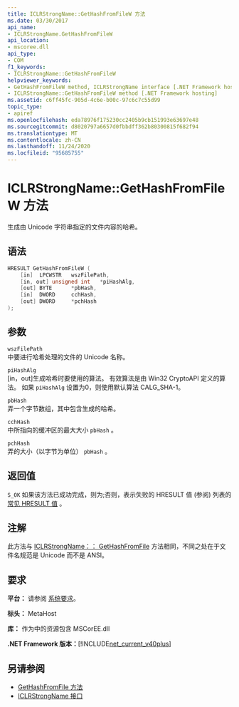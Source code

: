 ```yaml
---
title: ICLRStrongName::GetHashFromFileW 方法
ms.date: 03/30/2017
api_name:
- ICLRStrongName.GetHashFromFileW
api_location:
- mscoree.dll
api_type:
- COM
f1_keywords:
- ICLRStrongName::GetHashFromFileW
helpviewer_keywords:
- GetHashFromFileW method, ICLRStrongName interface [.NET Framework hosting]
- ICLRStrongName::GetHashFromFileW method [.NET Framework hosting]
ms.assetid: c6ff45fc-905d-4c6e-b00c-97c6c7c55d99
topic_type:
- apiref
ms.openlocfilehash: eda78976f175230cc2405b9cb151993e63697e48
ms.sourcegitcommit: d8020797a6657d0fbbdff362b80300815f682f94
ms.translationtype: MT
ms.contentlocale: zh-CN
ms.lasthandoff: 11/24/2020
ms.locfileid: "95685755"
---
```

# <a name="iclrstrongnamegethashfromfilew-method"></a>ICLRStrongName::GetHashFromFileW 方法

生成由 Unicode 字符串指定的文件内容的哈希。  
  
## <a name="syntax"></a>语法  
  
```cpp  
HRESULT GetHashFromFileW (
    [in]  LPCWSTR   wszFilePath,  
    [in, out] unsigned int   *piHashAlg,  
    [out] BYTE      *pbHash,  
    [in]  DWORD     cchHash,  
    [out] DWORD     *pchHash  
);
```  
  
## <a name="parameters"></a>参数  

 `wszFilePath`  
 中要进行哈希处理的文件的 Unicode 名称。  
  
 `piHashAlg`  
 [in，out]生成哈希时要使用的算法。 有效算法是由 Win32 CryptoAPI 定义的算法。 如果 `piHashAlg` 设置为0，则使用默认算法 CALG_SHA-1。  
  
 `pbHash`  
 弄一个字节数组，其中包含生成的哈希。  
  
 `cchHash`  
 中所指向的缓冲区的最大大小 `pbHash` 。  
  
 `pchHash`  
 弄的大小（以字节为单位） `pbHash` 。  
  
## <a name="return-value"></a>返回值  

 `S_OK` 如果该方法已成功完成，则为;否则，表示失败的 HRESULT 值 (参阅) 列表的 [常见 HRESULT 值](/windows/win32/seccrypto/common-hresult-values) 。  
  
## <a name="remarks"></a>注解  

 此方法与 [ICLRStrongName：： GetHashFromFile](iclrstrongname-gethashfromfile-method.md) 方法相同，不同之处在于文件名规范是 Unicode 而不是 ANSI。  
  
## <a name="requirements"></a>要求  

 **平台：** 请参阅 [系统要求](../../get-started/system-requirements.md)。  
  
 **标头：** MetaHost  
  
 **库：** 作为中的资源包含 MSCorEE.dll  
  
 **.NET Framework 版本：**[!INCLUDE[net_current_v40plus](../../../../includes/net-current-v40plus-md.md)]  
  
## <a name="see-also"></a>另请参阅

- [GetHashFromFile 方法](iclrstrongname-gethashfromfile-method.md)
- [ICLRStrongName 接口](iclrstrongname-interface.md)
